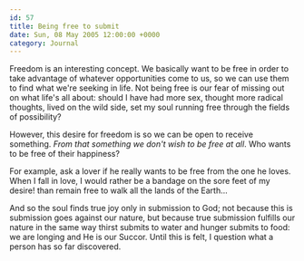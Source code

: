 ```yaml
---
id: 57
title: Being free to submit
date: Sun, 08 May 2005 12:00:00 +0000
category: Journal
---
```


Freedom is an interesting concept.  We basically want to be free in
order to take advantage of whatever opportunities come to us, so we can
use them to find what we're seeking in life.  Not being free is our fear
of missing out on what life's all about: should I have had more sex,
thought more radical thoughts, lived on the wild side, set my soul
running free through the fields of possibility?

However, this desire for freedom is so we can be open to receive
something.  *From that something we don't wish to be free at all*.  Who
wants to be free of their happiness?

For example, ask a lover if he really wants to be free from the one he
loves.  When I fall in love, I would rather be a bandage on the sore
feet of my desire! than remain free to walk all the lands of the
Earth...

And so the soul finds true joy only in submission to God; not because
this is submission goes against our nature, but because true submission
fulfills our nature in the same way thirst submits to water and hunger
submits to food: we are longing and He is our Succor.  Until this is
felt, I question what a person has so far discovered.


